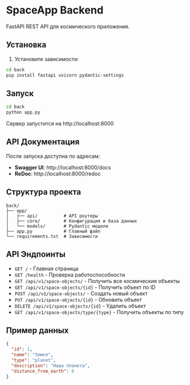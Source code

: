 # SpaceApp Backend

FastAPI REST API для космического приложения.

## Установка

1. Установите зависимости:
```bash
cd back
pip install fastapi uvicorn pydantic-settings
```

## Запуск

```bash
cd back
python app.py
```

Сервер запустится на http://localhost:8000

## API Документация

После запуска доступна по адресам:
- **Swagger UI**: http://localhost:8000/docs
- **ReDoc**: http://localhost:8000/redoc

## Структура проекта

```
back/
├── app/
│   ├── api/          # API роутеры
│   ├── core/         # Конфигурация и база данных
│   └── models/       # Pydantic модели
├── app.py            # Главный файл
└── requirements.txt  # Зависимости
```

## API Эндпоинты

- `GET /` - Главная страница
- `GET /health` - Проверка работоспособности
- `GET /api/v1/space-objects/` - Получить все космические объекты
- `GET /api/v1/space-objects/{id}` - Получить объект по ID
- `POST /api/v1/space-objects/` - Создать новый объект
- `PUT /api/v1/space-objects/{id}` - Обновить объект
- `DELETE /api/v1/space-objects/{id}` - Удалить объект
- `GET /api/v1/space-objects/type/{type}` - Получить объекты по типу

## Пример данных

```json
{
  "id": 1,
  "name": "Земля",
  "type": "planet",
  "description": "Наша планета",
  "distance_from_earth": 0
}
```